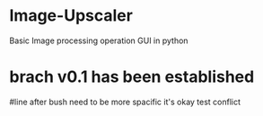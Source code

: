 # Image-Upscaler

Basic Image processing operation GUI in python

# brach v0.1 has been established

#line after bush
need to be more spacific
it's okay
test conflict 

